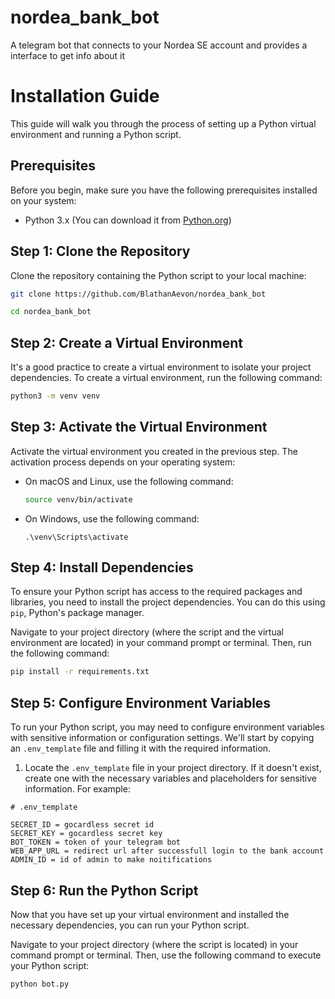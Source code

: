 # nordea_bank_bot
A telegram bot that connects to your Nordea SE account and provides a interface to get info about it

# Installation Guide

This guide will walk you through the process of setting up a Python virtual environment and running a Python script.

## Prerequisites

Before you begin, make sure you have the following prerequisites installed on your system:

- Python 3.x (You can download it from [Python.org](https://www.python.org/downloads/))

## Step 1: Clone the Repository

Clone the repository containing the Python script to your local machine:

```bash
git clone https://github.com/BlathanAevon/nordea_bank_bot
```

```bash
cd nordea_bank_bot
```

## Step 2: Create a Virtual Environment

It's a good practice to create a virtual environment to isolate your project dependencies. To create a virtual environment, run the following command:

```bash
python3 -m venv venv
```

## Step 3: Activate the Virtual Environment

Activate the virtual environment you created in the previous step. The activation process depends on your operating system:

- On macOS and Linux, use the following command:

  ```bash
  source venv/bin/activate
  ```

- On Windows, use the following command:

  ```
  .\venv\Scripts\activate
  ```

## Step 4: Install Dependencies

To ensure your Python script has access to the required packages and libraries, you need to install the project dependencies. You can do this using `pip`, Python's package manager.

Navigate to your project directory (where the script and the virtual environment are located) in your command prompt or terminal. Then, run the following command:

```bash
pip install -r requirements.txt
```

## Step 5: Configure Environment Variables

To run your Python script, you may need to configure environment variables with sensitive information or configuration settings. We'll start by copying an `.env_template` file and filling it with the required information.

1. Locate the `.env_template` file in your project directory. If it doesn't exist, create one with the necessary variables and placeholders for sensitive information. For example:

```env
# .env_template

SECRET_ID = gocardless secret id
SECRET_KEY = gocardless secret key
BOT_TOKEN = token of your telegram bot
WEB_APP_URL = redirect url after successfull login to the bank account
ADMIN_ID = id of admin to make noitifications

```

## Step 6: Run the Python Script

Now that you have set up your virtual environment and installed the necessary dependencies, you can run your Python script.

Navigate to your project directory (where the script is located) in your command prompt or terminal. Then, use the following command to execute your Python script:

```bash
python bot.py
```
